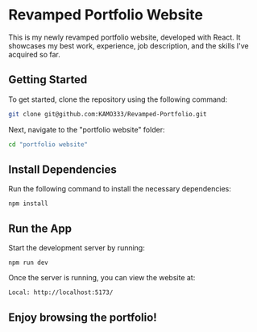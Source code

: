 # Revamped Portfolio Website

This is my newly revamped portfolio website, developed with React. It showcases my best work, experience, job description, and the skills I've acquired so far.

## Getting Started
To get started, clone the repository using the following command:
```bash
git clone git@github.com:KAMO333/Revamped-Portfolio.git
```
Next, navigate to the "portfolio website" folder:
```bash
cd "portfolio website"
```
## Install Dependencies
Run the following command to install the necessary dependencies:
```
npm install
```
## Run the App
Start the development server by running:
```
npm run dev
```
Once the server is running, you can view the website at:
```
Local: http://localhost:5173/
```
## Enjoy browsing the portfolio!


